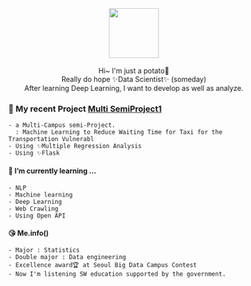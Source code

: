<div align="center">
  <img src=https://user-images.githubusercontent.com/55777595/159695744-a0afe736-67f9-40bd-b20c-fe27dd28a5ff.gif width="100" height="100"/>
  <br><br>
  Hi~ I'm just a potato🥔 <br>
  Really do hope ✨Data Scientist✨ (someday) <br>
  After learning Deep Learning, I want to develop as well as analyze.
</div>

### 🔭 My recent Project [Multi SemiProject1](https://github.com/berrymix13/Multi_SemiProject1)
    - a Multi-Campus semi-Project. 
      : Machine Learning to Reduce Waiting Time for Taxi for the Transportation Vulnerabl
    - Using ✨Multiple Regression Analysis
    - Using ✨Flask 

  #### 🌱 I’m currently learning ...
    - NLP
    - Machine learning
    - Deep Learning
    - Web Crawling
    - Using Open API

  #### 😘 Me.info()
    - Major : Statistics
    - Double major : Data engineering
    - Excellence award🏆 at Seoul Big Data Campus Contest 
    - Now I'm listening SW education supported by the government.




<!--
**berrymix13/berrymix13** is a ✨ _special_ ✨ repository because its `README.md` (this file) appears on your GitHub profile.

Here are some ideas to get you started:

- 🔭 I’m currently working on ...
- 🌱 I’m currently learning ...
- 👯 I’m looking to collaborate on ...
- 🤔 I’m looking for help with ...
- 💬 Ask me about ...
- 📫 How to reach me: ...
- 😄 Pronouns: ...
- ⚡ Fun fact: ...
-->
